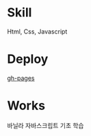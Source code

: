 # Skill
Html, Css, Javascript

# Deploy
[gh-pages](https://simi-22.github.io/First-ToDoList/)

# Works
바닐라 자바스크립트 기초 학습

